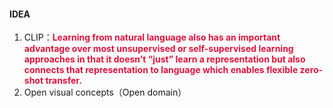 #### IDEA

1. CLIP：<font color=Crimson>**Learning from natural language also has an important advantage over most unsupervised or self-supervised learning approaches in that it doesn’t “just” learn a representation but also connects that representation to language which enables flexible zero-shot transfer.**</font>
1. Open visual concepts（Open domain）
